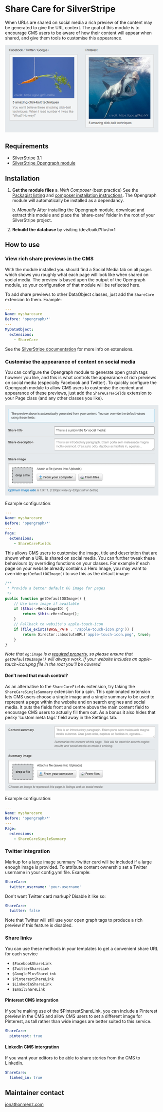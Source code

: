 # Share Care for SilverStripe

When URLs are shared on social media a rich preview of the content may be
generated to give the URL context. The goal of this module is to encourage CMS
users to be aware of how their content will appear when shared, and give them
tools to customise this appearance.

![CMS Preview Example](screenshots/share-care-cms.png)

## Requirements

- SilverStripe 3.1
- [SilverStripe Opengraph module](https://github.com/tractorcow/silverstripe-opengraph)

## Installation

1. **Get the module files**
	a. *With Composer* (best practice)
	See the [Packagist listing](https://packagist.org/packages/jonom/silverstripe-share-care)
	and [composer installation instructions](http://doc.silverstripe.org/framework/en/installation/composer#adding-modules-to-your-project).
	The Opengraph module will automatically be installed as a dependancy.

	b. *Manually*
	After installing the Opengraph module, download and extract this module and
	place the 'share-care' folder in the root of your SilverStripe project.

2. **Rebuild the database** by visiting /dev/build?flush=1

## How to use

### View rich share previews in the CMS

With the module installed you should find a Social Media tab on all pages
which shows you roughly what each page will look like when shared on social
media. The preview is based upon the output of the Opengraph module, so your
configuration of that module will be reflected here.

To add share previews to other DataObject classes, just add the
`ShareCare` extension to them. Example:

```yml
---
Name: mysharecare
Before: 'opengraph/*'
---
MyDataObject:
  extensions:
    - ShareCare
```

See the [SilverStripe documentation](https://docs.silverstripe.org/en/developer_guides/extending/extensions/) for more info on extensions.

### Customise the appearance of content on social media

You can configure the Opengraph module to generate open graph tags however you
like, and this is what controls the appearance of rich previews on social
media (especially Facebook and Twitter). To quickly configure the Opengraph
module to allow CMS users to customise the content and appearance of these
previews, just add the `ShareCareFields` extension to your Page class (and any
other classes you like).

![Field example](screenshots/share-care-fields.png)

Example configuration:

```yml
---
Name: mysharecare
Before: 'opengraph/*'
---
Page:
  extensions:
    - ShareCareFields
```

This allows CMS users to customise the image, title and description that are
shown when a URL is shared on social media. You can further tweak these
behaviours by overriding functions on your classes. For example if each page
on your website already contains a Hero Image, you may want to override
`getDefaultOGImage()` to use this as the default image:

```php
/**
 * Provide a better default OG image for pages
 */
public function getDefaultOGImage() {
	// Use hero image if available
	if ($this->HeroImageID) {
		return $this->HeroImage();
	}
	// Fallback to website's apple-touch-icon
	if (file_exists(BASE_PATH . '/apple-touch-icon.png')) {
		return Director::absoluteURL('apple-touch-icon.png', true);
	}
}
```

*Note that `og:image` is a [required property](http://ogp.me/), so please ensure
that `getDefaultOGImage()` will always work. If your website includes an
apple-touch-icon.png file in the root you'll be covered.*

#### Don't need that much control?

As an alternative to the `ShareCareFields` extension, try taking the
`ShareCareSingleSummary` extension for a spin. This opinionated extension
lets CMS users choose a single image and a single summary to be used to
represent a page within the website and on search engines and social media.
It puts the fields front and centre above the main content field to encourage
CMS users to actually fill them out. As a bonus it also hides that pesky
'custom meta tags' field away in the Settings tab.

![Summary fields](screenshots/share-care-summary-fields.png)

Example configuration:

```yml
---
Name: mysharecare
Before: 'opengraph/*'
---
Page:
  extensions:
    - ShareCareSingleSummary
```

### Twitter integration

Markup for a [large image summary](https://dev.twitter.com/cards/types/summary-large-image)
Twitter card  will be included if a large enough image is provided. To attribute
content ownership set a Twitter username in your config.yml file. Example:

```yml
ShareCare:
  twitter_username: 'your-username'
```

Don't want Twitter card markup? Disable it like so:

```yml
ShareCare:
  twitter: false
```

Note that Twitter will still use your open graph tags to produce a rich preview
if this feature is disabled.

### Share links

You can use these methods in your templates to get a convenient share URL
for each service

- `$FacebookShareLink`
- `$TwitterShareLink`
- `$GooglePlusShareLink`
- `$PinterestShareLink`
- `$LinkedInShareLink`
- `$EmailShareLink`

#### Pinterest CMS integration

If you're making use of the $PinterestShareLink, you can include a Pinterest
preview in the CMS and allow CMS users to set a different image for Pinterest,
as tall rather than wide images are better suited to this service.

```yml
ShareCare:
  pinterest: true
```

#### LinkedIn CMS intergration

If you want your editors to be able to share stories from the CMS to LinkedIn.

```yml
ShareCare:
  linked_in: true
```

## Maintainer contact

[jonathonmenz.com](http://jonathonmenz.com)
